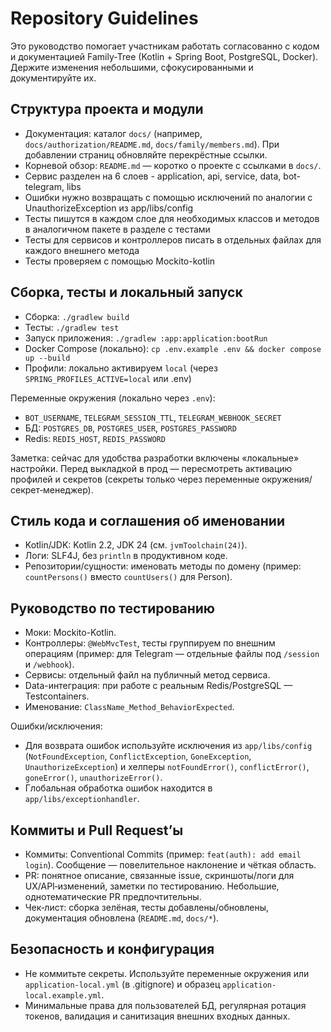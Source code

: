 # Repository Guidelines

Это руководство помогает участникам работать согласованно с кодом и документацией Family‑Tree (Kotlin + Spring Boot, PostgreSQL, Docker). Держите изменения небольшими, сфокусированными и документируйте их.

## Структура проекта и модули
- Документация: каталог `docs/` (например, `docs/authorization/README.md`, `docs/family/members.md`). При добавлении страниц обновляйте перекрёстные ссылки.
- Корневой обзор: `README.md` — коротко о проекте с ссылками в `docs/`.
- Сервис разделен на 6 слоев - application, api, service, data, bot-telegram, libs
- Ошибки нужно возвращать с помощью исключений по аналогии с UnauthorizeException из app/libs/config
- Тесты пишутся в каждом слое для необходимых классов и методов в аналогичном пакете в разделе с тестами
- Тесты для сервисов и контроллеров писать в отдельных файлах для каждого внешнего метода
- Тесты проверяем с помощью Mockito-kotlin

## Сборка, тесты и локальный запуск
- Сборка: `./gradlew build`
- Тесты: `./gradlew test`
- Запуск приложения: `./gradlew :app:application:bootRun`
- Docker Compose (локально): `cp .env.example .env && docker compose up --build`
- Профили: локально активируем `local` (через `SPRING_PROFILES_ACTIVE=local` или .env)

Переменные окружения (локально через `.env`):
- `BOT_USERNAME`, `TELEGRAM_SESSION_TTL`, `TELEGRAM_WEBHOOK_SECRET`
- БД: `POSTGRES_DB`, `POSTGRES_USER`, `POSTGRES_PASSWORD`
- Redis: `REDIS_HOST`, `REDIS_PASSWORD`

Заметка: сейчас для удобства разработки включены «локальные» настройки. Перед выкладкой в прод — пересмотреть активацию профилей и секретов (секреты только через переменные окружения/секрет‑менеджер).

## Стиль кода и соглашения об именовании
- Kotlin/JDK: Kotlin 2.2, JDK 24 (см. `jvmToolchain(24)`).
- Логи: SLF4J, без `println` в продуктивном коде.
- Репозитории/сущности: именовать методы по домену (пример: `countPersons()` вместо `countUsers()` для Person).

## Руководство по тестированию
- Моки: Mockito-Kotlin.
- Контроллеры: `@WebMvcTest`, тесты группируем по внешним операциям (пример: для Telegram — отдельные файлы под `/session` и `/webhook`).
- Сервисы: отдельный файл на публичный метод сервиса.
- Data-интеграция: при работе с реальным Redis/PostgreSQL — Testcontainers.
- Именование: `ClassName_Method_BehaviorExpected`.

Ошибки/исключения:
- Для возврата ошибок используйте исключения из `app/libs/config` (`NotFoundException`, `ConflictException`, `GoneException`, `UnauthorizeException`) и хелперы `notFoundError()`, `conflictError()`, `goneError()`, `unauthorizeError()`.
- Глобальная обработка ошибок находится в `app/libs/exceptionhandler`.

## Коммиты и Pull Request’ы
- Коммиты: Conventional Commits (пример: `feat(auth): add email login`). Сообщение — повелительное наклонение и чёткая область.
- PR: понятное описание, связанные issue, скриншоты/логи для UX/API‑изменений, заметки по тестированию. Небольшие, однотематические PR предпочтительны.
- Чек‑лист: сборка зелёная, тесты добавлены/обновлены, документация обновлена (`README.md`, `docs/*`).

## Безопасность и конфигурация
- Не коммитьте секреты. Используйте переменные окружения или `application-local.yml` (в .gitignore) и образец `application-local.example.yml`.
- Минимальные права для пользователей БД, регулярная ротация токенов, валидация и санитизация внешних входных данных.
